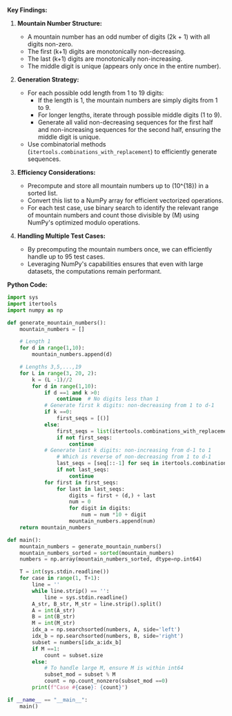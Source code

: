 **Key Findings:**

1. **Mountain Number Structure:**
   - A mountain number has an odd number of digits \(2k + 1\) with all digits non-zero.
   - The first \(k+1\) digits are monotonically non-decreasing.
   - The last \(k+1\) digits are monotonically non-increasing.
   - The middle digit is unique (appears only once in the entire number).

2. **Generation Strategy:**
   - For each possible odd length from 1 to 19 digits:
     - If the length is 1, the mountain numbers are simply digits from 1 to 9.
     - For longer lengths, iterate through possible middle digits (1 to 9).
     - Generate all valid non-decreasing sequences for the first half and non-increasing sequences for the second half, ensuring the middle digit is unique.
   - Use combinatorial methods (`itertools.combinations_with_replacement`) to efficiently generate sequences.

3. **Efficiency Considerations:**
   - Precompute and store all mountain numbers up to \(10^{18}\) in a sorted list.
   - Convert this list to a NumPy array for efficient vectorized operations.
   - For each test case, use binary search to identify the relevant range of mountain numbers and count those divisible by \(M\) using NumPy's optimized modulo operations.

4. **Handling Multiple Test Cases:**
   - By precomputing the mountain numbers once, we can efficiently handle up to 95 test cases.
   - Leveraging NumPy's capabilities ensures that even with large datasets, the computations remain performant.

**Python Code:**

```python
import sys
import itertools
import numpy as np

def generate_mountain_numbers():
    mountain_numbers = []

    # Length 1
    for d in range(1,10):
        mountain_numbers.append(d)

    # Lengths 3,5,...,19
    for L in range(3, 20, 2):
        k = (L -1)//2
        for d in range(1,10):
            if d ==1 and k >0:
                continue  # No digits less than 1
            # Generate first k digits: non-decreasing from 1 to d-1
            if k ==0:
                first_seqs = [()]
            else:
                first_seqs = list(itertools.combinations_with_replacement(range(1,d), k))
                if not first_seqs:
                    continue
            # Generate last k digits: non-increasing from d-1 to 1
                # Which is reverse of non-decreasing from 1 to d-1
                last_seqs = [seq[::-1] for seq in itertools.combinations_with_replacement(range(1,d), k)]
                if not last_seqs:
                    continue
            for first in first_seqs:
                for last in last_seqs:
                    digits = first + (d,) + last
                    num = 0
                    for digit in digits:
                        num = num *10 + digit
                    mountain_numbers.append(num)
    return mountain_numbers

def main():
    mountain_numbers = generate_mountain_numbers()
    mountain_numbers_sorted = sorted(mountain_numbers)
    numbers = np.array(mountain_numbers_sorted, dtype=np.int64)

    T = int(sys.stdin.readline())
    for case in range(1, T+1):
        line = ''
        while line.strip() == '':
            line = sys.stdin.readline()
        A_str, B_str, M_str = line.strip().split()
        A = int(A_str)
        B = int(B_str)
        M = int(M_str)
        idx_a = np.searchsorted(numbers, A, side='left')
        idx_b = np.searchsorted(numbers, B, side='right')
        subset = numbers[idx_a:idx_b]
        if M ==1:
            count = subset.size
        else:
            # To handle large M, ensure M is within int64
            subset_mod = subset % M
            count = np.count_nonzero(subset_mod ==0)
        print(f"Case #{case}: {count}")

if __name__ == "__main__":
    main()
```